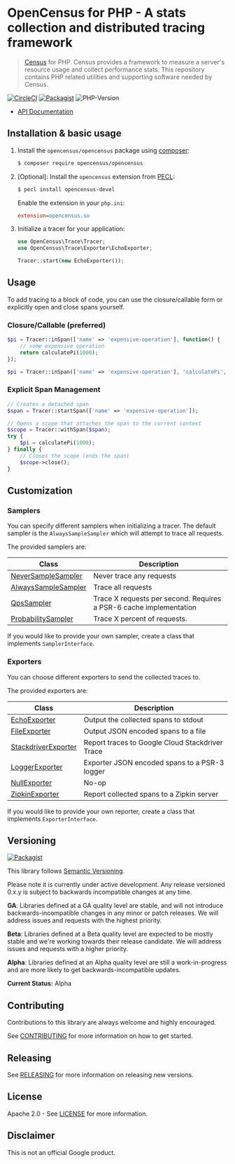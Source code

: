 # OpenCensus for PHP - A stats collection and distributed tracing framework

> [Census][census-org] for PHP. Census provides a framework to measure a
server's resource usage and collect performance stats. This repository contains
PHP related utilities and supporting software needed by Census.

[![CircleCI](https://circleci.com/gh/census-instrumentation/opencensus-php.svg?style=svg)](https://circleci.com/gh/census-instrumentation/opencensus-php)
[![Packagist](https://img.shields.io/packagist/v/opencensus/opencensus.svg)](https://packagist.org/packages/opencensus/opencensus)
![PHP-Version](https://img.shields.io/packagist/php-v/opencensus/opencensus.svg)

* [API Documentation][api-docs]

## Installation & basic usage

1. Install the `opencensus/opencensus` package using [composer][composer]:

    ```bash
    $ composer require opencensus/opencensus
    ```

1. [Optional]: Install the `opencensus` extension from [PECL][pecl]:

    ```bash
    $ pecl install opencensus-devel
    ```
   Enable the extension in your `php.ini`:

    ```ini
    extension=opencensus.so
    ```

1. Initialize a tracer for your application:

    ```php
    use OpenCensus\Trace\Tracer;
    use OpenCensus\Trace\Exporter\EchoExporter;

    Tracer::start(new EchoExporter());
    ```

## Usage

To add tracing to a block of code, you can use the closure/callable form or
explicitly open and close spans yourself.

### Closure/Callable (preferred)

```php
$pi = Tracer::inSpan(['name' => 'expensive-operation'], function() {
    // some expensive operation
    return calculatePi(1000);
});

$pi = Tracer::inSpan(['name' => 'expensive-operation'], 'calculatePi', [1000]);
```

### Explicit Span Management

```php
// Creates a detached span
$span = Tracer::startSpan(['name' => 'expensive-operation']);

// Opens a scope that attaches the span to the current context
$scope = Tracer::withSpan($span);
try {
    $pi = calculatePi(1000);
} finally {
    // Closes the scope (ends the span)
    $scope->close();
}
```

## Customization

### Samplers

You can specify different samplers when initializing a tracer. The default
sampler is the `AlwaysSampleSampler` which will attempt to trace all requests.

The provided samplers are:

| Class | Description |
| ----- | ----------- |
| [NeverSampleSampler][never-sampler] | Never trace any requests |
| [AlwaysSampleSampler][always-sampler] | Trace all requests |
| [QpsSampler][qps-sampler] | Trace X requests per second. Requires a PSR-6 cache implementation |
| [ProbabilitySampler][probability-sampler] | Trace X percent of requests. |

If you would like to provide your own sampler, create a class that implements
`SamplerInterface`.

### Exporters

You can choose different exporters to send the collected traces to.

The provided exporters are:

| Class | Description |
| ----- | ----------- |
| [EchoExporter][echo-exporter] | Output the collected spans to stdout |
| [FileExporter][file-exporter] | Output JSON encoded spans to a file |
| [StackdriverExporter][stackdriver-exporter] | Report traces to Google Cloud Stackdriver Trace |
| [LoggerExporter][logger-exporter] | Exporter JSON encoded spans to a PSR-3 logger |
| [NullExporter][null-exporter] | No-op |
| [ZipkinExporter][zipkin-exporter] | Report collected spans to a Zipkin server |

If you would like to provide your own reporter, create a class that implements
`ExporterInterface`.

## Versioning

[![Packagist](https://img.shields.io/packagist/v/opencensus/opencensus.svg)](https://packagist.org/packages/opencensus/opencensus)

This library follows [Semantic Versioning][semver].

Please note it is currently under active development. Any release versioned
0.x.y is subject to backwards incompatible changes at any time.

**GA**: Libraries defined at a GA quality level are stable, and will not
introduce backwards-incompatible changes in any minor or patch releases. We will
address issues and requests with the highest priority.

**Beta**: Libraries defined at a Beta quality level are expected to be mostly
stable and we're working towards their release candidate. We will address issues
and requests with a higher priority.

**Alpha**: Libraries defined at an Alpha quality level are still a
work-in-progress and are more likely to get backwards-incompatible updates.

**Current Status:** Alpha


## Contributing

Contributions to this library are always welcome and highly encouraged.

See [CONTRIBUTING](CONTRIBUTING.md) for more information on how to get started.

## Releasing

See [RELEASING](RELEASING.md) for more information on releasing new versions.

## License

Apache 2.0 - See [LICENSE](LICENSE) for more information.

## Disclaimer

This is not an official Google product.

[census-org]: https://github.com/census-instrumentation
[api-docs]: http://opencensus.io/opencensus-php/
[composer]: https://getcomposer.org/
[pecl]: https://pecl.php.net/
[never-sampler]: http://opencensus.io/opencensus-php/api/OpenCensus/Trace/Sampler/NeverSampleSampler.html
[always-sampler]: http://opencensus.io/opencensus-php/api/OpenCensus/Trace/Sampler/NeverSampleSampler.html
[qps-sampler]: http://opencensus.io/opencensus-php/api/OpenCensus/Trace/Sampler/NeverSampleSampler.html
[probability-sampler]: http://opencensus.io/opencensus-php/api/OpenCensus/Trace/Sampler/NeverSampleSampler.html
[echo-exporter]: http://opencensus.io/opencensus-php/api/OpenCensus/Trace/Exporter/EchoExporter.html
[file-exporter]: http://opencensus.io/opencensus-php/api/OpenCensus/Trace/Exporter/FileExporter.html
[stackdriver-exporter]: http://opencensus.io/opencensus-php/api/OpenCensus/Trace/Exporter/StackdriverExporter.html
[logger-exporter]: http://opencensus.io/opencensus-php/api/OpenCensus/Trace/Exporter/LoggerExporter.html
[null-exporter]: http://opencensus.io/opencensus-php/api/OpenCensus/Trace/Exporter/NullExporter.html
[zipkin-exporter]: http://opencensus.io/opencensus-php/api/OpenCensus/Trace/Exporter/ZipkinExporter.html
[semver]: http://semver.org/
